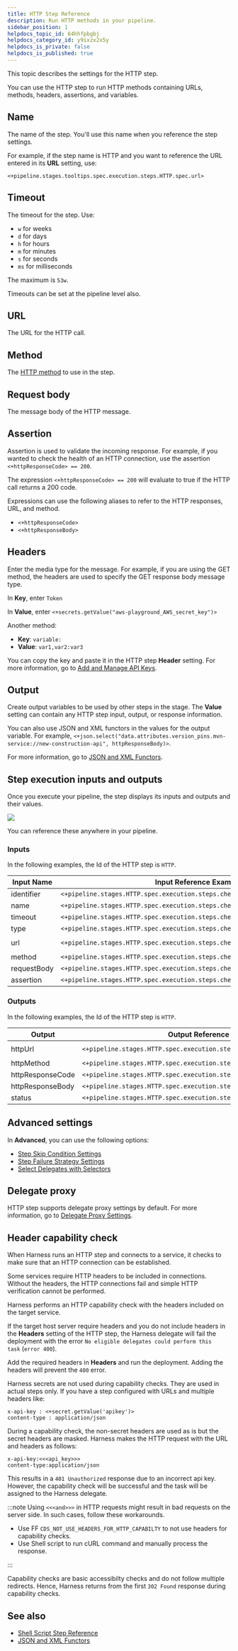 ```yaml
---
title: HTTP Step Reference
description: Run HTTP methods in your pipeline.
sidebar_position: 1
helpdocs_topic_id: 64hhfpbgbj
helpdocs_category_id: y9ixzx2x5y
helpdocs_is_private: false
helpdocs_is_published: true
---
```


This topic describes the settings for the HTTP step.

You can use the HTTP step to run HTTP methods containing URLs, methods, headers, assertions, and variables.


## Name

The name of the step. You'll use this name when you reference the step settings.

For example, if the step name is HTTP and you want to reference the URL entered in its **URL** setting, use:

`<+pipeline.stages.tooltips.spec.execution.steps.HTTP.spec.url>`

## Timeout

The timeout for the step. Use:

* `w` for weeks
* `d` for days
* `h` for hours
* `m` for minutes
* `s` for seconds
* `ms` for milliseconds

The maximum is `53w`.

Timeouts can be set at the pipeline level also.

## URL

The URL for the HTTP call.

## Method

The [HTTP method](https://restfulapi.net/http-methods/#summary) to use in the step.

## Request body

The message body of the HTTP message.

## Assertion

Assertion is used to validate the incoming response. For example, if you wanted to check the health of an HTTP connection, use the assertion `<+httpResponseCode> == 200`.

The expression `<+httpResponseCode> == 200` will evaluate to true if the HTTP call returns a 200 code.

Expressions can use the following aliases to refer to the HTTP responses, URL, and method.

* `<+httpResponseCode>`
* `<+httpResponseBody>`

## Headers

Enter the media type for the message. For example, if you are using the GET method, the headers are used to specify the GET response body message type.

In **Key**, enter `Token`

In **Value**, enter `<+secrets.getValue("aws-playground_AWS_secret_key")>`

Another method:

* **Key**: `variable:`
* **Value**: `var1,var2:var3`

You can copy the key and paste it in the HTTP step **Header** setting. For more information, go to [Add and Manage API Keys](https://developer.harness.io/docs/platform/role-based-access-control/add-and-manage-api-keys/).

## Output

Create output variables to be used by other steps in the stage. The **Value** setting can contain any HTTP step input, output, or response information.

You can also use ​JSON and XML functors in the values for the output variable. For example, `<+json.select("data.attributes.version_pins.mvn-service://new-construction-api", httpResponseBody)>`.

For more information, go to [JSON and XML Functors](json-and-xml-functors.md).

## Step execution inputs and outputs

Once you execute your pipeline, the step displays its inputs and outputs and their values.

![](./static/http-step-05.png)

You can reference these anywhere in your pipeline.

### Inputs

In the following examples, the Id of the HTTP step is `HTTP`.

| **Input Name** | **Input Reference Example** | **Input Value Example** |
| --- | --- | --- |
| identifier | `<+pipeline.stages.HTTP.spec.execution.steps.check_response.identifier>` | `check\_response` |
| name | `<+pipeline.stages.HTTP.spec.execution.steps.check_response.name>` | `check response` |
| timeout | `<+pipeline.stages.HTTP.spec.execution.steps.check_response.timeout>` | `10s` |
| type | `<+pipeline.stages.HTTP.spec.execution.steps.check_response.type>` | `Http` |
| url | `<+pipeline.stages.HTTP.spec.execution.steps.check_response.spec.url>` | `https://www.google.com/search?q=` |
| method | `<+pipeline.stages.HTTP.spec.execution.steps.check_response.spec.method>` | `GET` |
| requestBody | `<+pipeline.stages.HTTP.spec.execution.steps.check_response.spec.requestBody>` | `current+date` |
| assertion | `<+pipeline.stages.HTTP.spec.execution.steps.check_response.spec.assertion>` | `<+httpResponseCode> == 200` |

### Outputs

In the following examples, the Id of the HTTP step is `HTTP`.

| **Output** | **Output Reference Example** | **Output Value Example** |
| --- | --- | --- |
| httpUrl | `<+pipeline.stages.HTTP.spec.execution.steps.HTTP.output.httpUrl>` | `https://www.google.com/search?q=` |
| httpMethod | `<+pipeline.stages.HTTP.spec.execution.steps.HTTP.output.httpMethod>` | `GET` |
| httpResponseCode | `<+pipeline.stages.HTTP.spec.execution.steps.HTTP.output.httpResponseCode>` | `200` |
| httpResponseBody | `<+pipeline.stages.HTTP.spec.execution.steps.HTTP.output.httpResponseBody>` | `Hello` |
| status | `<+pipeline.stages.HTTP.spec.execution.steps.HTTP.output.status>` | `SUCCESS` |

## Advanced settings

In **Advanced**, you can use the following options:

* [Step Skip Condition Settings](../../../platform/8_Pipelines/w_pipeline-steps-reference/step-skip-condition-settings.md)
* [Step Failure Strategy Settings](../../../platform/8_Pipelines/w_pipeline-steps-reference/step-failure-strategy-settings.md)
* [Select Delegates with Selectors](/docs/platform/2_Delegates/manage-delegates/select-delegates-with-selectors.md)

## Delegate proxy

HTTP step supports delegate proxy settings by default. For more information, go to [Delegate Proxy Settings](../../../platform/2_Delegates/manage-delegates/configure-delegate-proxy-settings.md).

## Header capability check

When Harness runs an HTTP step and connects to a service, it checks to make sure that an HTTP connection can be established.

Some services require HTTP headers to be included in connections. Without the headers, the HTTP connections fail and simple HTTP verification cannot be performed.

Harness performs an HTTP capability check with the headers included on the target service.

If the target host server require headers and you do not include headers in the **Headers** setting of the HTTP step, the Harness delegate will fail the deployment with the error `No eligible delegates could perform this task` (`error 400`).

Add the required headers in **Headers** and run the deployment. Adding the headers will prevent the `400` error.

Harness secrets are not used during capability checks. They are used in actual steps only. If you have a step configured with URLs and multiple headers like:

`x-api-key : <+secret.getValue('apikey')>`   
`content-type : application/json`

During a capability check, the non-secret headers are used as is but the secret headers are masked. Harness makes the HTTP request with the URL and headers as follows:

`x-api-key:<<<api_key>>>`  
`content-type:application/json`

This results in a `401 Unauthorized` response due to an incorrect api key. However, the capability check will be successful and the task will be assigned to the Harness delegate. 

:::note
Using `<<<and>>>` in HTTP requests might result in bad requests on the server side. In such cases, follow these workarounds.

* Use FF `CDS_NOT_USE_HEADERS_FOR_HTTP_CAPABILTY` to not use headers for capability checks.
* Use Shell script to run cURL command and manually process the response. 

:::

Capability checks are basic accessibilty checks and do not follow multiple redirects. Hence, Harness returns from the first `302 Found` response during capability checks. 


## See also

* [Shell Script Step Reference](shell-script-step.md)
* [JSON and XML Functors](json-and-xml-functors.md)

